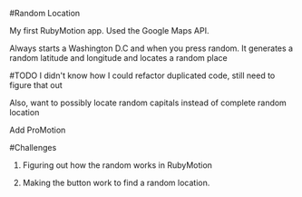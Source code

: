 #Random Location

My first RubyMotion app. Used the Google Maps API. 

Always starts a Washington D.C and when you press random. It generates a
random latitude and longitude and locates a random place

#TODO
I didn't know how I could refactor duplicated code, still need to figure
that out

Also, want to possibly locate random capitals instead of complete random
location

Add ProMotion


#Challenges
1) Figuring out how the random works in RubyMotion

2) Making the button work to find a random location. 



